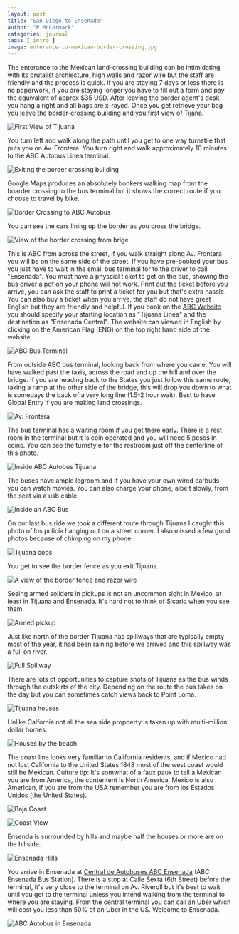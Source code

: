 ```yaml
---
layout: post
title: "San Diego to Ensenada"
author: "P.McCormack"
categories: journal
tags: [ intro ] 
image: enterance-to-mexican-border-crossing.jpg
---
```

The enterance to the Mexican land-crossing building can be intimidating with its brutalist archiecture, high walls and razor wire but the staff are friendly and the process is quick. If you are staying 7 days or less there is no paperwork, if you are staying longer you have to fill out a form and pay the equivalent of approx $35 USD. After leaving the border agent's desk you hang a right and all bags are x-rayed. Once you get retrieve your bag you leave the border-crossing building and you first view of Tijana.

![First View of Tijuana](/assets/img/first-view-of-tijuana.jpg)

You turn left and walk along the path until you get to one way turnstile that puts you on Av. Frontera. You turn right and walk approximately 10 minutes to the ABC Autobus Linea terminal.  

![Exiting the border crossing building](/assets/img/exiting-the-border-building.jpg)

Google Maps produces an absolutely bonkers walking map from the boarder crossing to the bus terminal but it shows the correct route if you choose to travel by bike.

![Border Crossing to ABC Autobus](/assets/img/border-to-abc.png)

You can see the cars lining up the border as you cross the bridge. 

![View of the border crossing from brige](/assets/img/view-from-tijuana-bridge.jpg)

This is ABC from across the street, if you walk straight along Av. Frontera you will be on the same side of the street. If you have pre-booked your bus you just have to wait in the small bus terminal for to the driver to call "Ensenada". You must have a physcial ticket to get on the bus, showing the bus driver a pdf on your phone will not work. Print out the ticket before you arrive, you can ask the staff to print a ticket for you but that's extra hassle. You can also buy a ticket when you arrive, the staff do not have great English but they are friendly and helpful. If you book on the [ABC Website](https://abc.com.mx/home) you should specify your starting location as "Tijuana Linea" and the destination as "Ensenada Central". The website can viewed in English by clicking on the American Flag (ENG) on the top right hand side of the website. 

![ABC Bus Terminal](/assets/img/abc-autobus-linea.jpg)

From outside ABC bus terminal, looking back from where you came. You will have walked past the taxis, across the road and up the hill and over the bridge. If you are heading back to the States you just follow this same route, taking a ramp at the other side of the bridge, this will drop you down to what is somedays the back of a very long line (1.5-2 hour wait). Best to have Global Entry if you are making land crossings. 

![Av. Frontera](/assets/img/from-abc-back-av-frontera.jpg)

The bus terminal has a waiting room if you get there early. There is a rest room in the terminal but it is coin operated and you will need 5 pesos in coins. You can see the turnstyle for the restroom just off the centerline of this photo. 

![Inside ABC Autobus Tijuana](/assets/img/inside-abc-tijuana-linea.jpg)

The buses have ample legroom and if you have your own wired earbuds you can watch movies. You can also charge your phone, albeit slowly, from the seat via a usb cable.

![Inside an ABC Bus](/assets/img/inside-an-abc-bus.jpg)

On our last bus ride we took a different route through Tijuana I caught this photo of los policía hanging out on a street corner. I also missed a few good photos because of chimping on my phone.   

![Tijuana cops](/assets/img/tijuana-cops.jpg)

You get to see the border fence as you exit Tijuana.

![A view of the border fence and razor wire](/assets/img/border-and-razor-wire.jpg)

Seeing armed soliders in pickups is not an uncommon sight in Mexico, at least in Tijuana and Ensenada. It's hard not to think of Sicario when you see them.   

![Armed pickup](/assets/img/armed-pickup.jpg)

Just like north of the border Tijuana has spillways that are typically empty most of the year, it had been raining before we arrived and this spillway was a full on river. 

![Full Spillway](/assets/img/full-spillway.jpg)

There are lots of opportunities to capture shots of Tijuana as the bus winds through the outskirts of the city. Depending on the route the bus takes on the day but you can sometimes catch views back to Point Loma. 

![Tijuana houses](/assets/img/tijuana-houses.jpg)

Unlike Calfornia not all the sea side propoerty is taken up with multi-million dollar homes. 

![Houses by the beach](/assets/img/houses-by-the-beach.jpg)

The coast line looks very familiar to California residents, and if Mexico had not lost California to the United States 1848 most of the west coast would still be Mexican. Culture tip: It's somwhat of a faux paux to tell a Mexican you are from America, the contentent is North America, Mexico is also American, if you are from the USA remember you are from los Estados Unidos (the United States). 

![Baja Coast](/assets/img/baja-coast.jpg)

![Coast View](/assets/img/coast-view.jpg)

Ensenda is surrounded by hills and maybe half the houses or more are on the hillside.

![Ensenada Hills](/assets/img/ensenada-hill.jpg)

You arrive in Ensenada at [Central de Autobuses ABC Ensenada](https://maps.app.goo.gl/4LKadgdsur6kf3hs9)
 (ABC Ensenada Bus Station). There is a stop at Calle Sexta (6th Street) before the terminal, it's very close to the terminal on Av. Riveroll but it's best to wait until you get to the terminal unless you intend walking from the terminal to where you are staying. From the central terminal you can call an Uber which will cost you less than 50% of an Uber in the US. Welcome to Ensenada.

![ABC Autobus in Ensenada](/assets/img/abc-ensenada.jpg)
